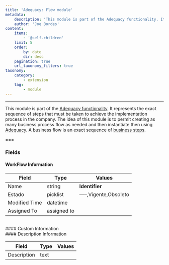 ```yaml
---
title: 'Adequacy: Flow module'
metadata:
    description: 'This module is part of the Adequacy functionality. It represents the exact sequence of steps that must be taken to achieve the implementation process in the company. The idea of this module is to permit creating as many business process flow as needed and then instantiate then using an Adequacy. A business flow is an exact sequence of business steps.'
    author: 'Joe Bordes'
content:
    items:
        - '@self.children'
    limit: 5
    order:
        by: date
        dir: desc
    pagination: true
    url_taxonomy_filters: true
taxonomy:
    category:
        - extension
    tag:
        - module
---
```

---
This module is part of the [Adequacy functionality](../../01.corebosmodules/adecuaciones/id:d51886e9ff11c8667ddda0973c2757e8/store:corebosmodule). It represents the exact sequence of steps that must be taken to achieve the implementation process in the company. The idea of this module is to permit creating as many business process flow as needed and then instantiate then using [Adequacy](../../01.corebosmodules/adecuaciones/id:d51886e9ff11c8667ddda0973c2757e8/store:corebosmodule). A business flow is an exact sequence of [business steps](../../01.corebosmodules/pasos/id:e8a8b14fbef3ee9d0e6fd9d76475b64f/store:corebosmodule).

===

### Fields

#### WorkFlow Information

<table class="table table-striped">
<thead>
<tr class="header">
<th>Field</th>
<th>Type</th>
<th>Values</th>
</tr>
</thead>
<tbody>
<tr>
<td>Name</td>
<td>string</td>
<td><strong>Identifier</strong></td>
</tr>
<tr>
<td>Estado</td>
<td>picklist</td>
<td>—–,Vigente,Obsoleto</td>
</tr>
<tr>
<td>Modified Time</td>
<td>datetime</td>
<td></td>
</tr>
<tr>
<td>Assigned To</td>
<td>assigned to</td>
<td></td>
</tr>
</tbody>
</table>
<br>
#### Custom Information
<br>
#### Description Information

<table class="table table-striped">
<thead>
<tr class="header">
<th>Field</th>
<th>Type</th>
<th>Values</th>
</tr>
</thead>
<tbody>
<tr>
<td>Description</td>
<td>text</td>
<td></td>
</tr>
</tbody>
</table>

